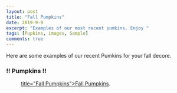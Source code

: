 ```yaml
---
layout: post
title: "Fall Pumpkins"
date: 2019-9-9
excerpt: "Examples of our most recent pumkins. Enjoy "
tags: [Pupkins, images, Sample]
comments: true
---
```


Here are some examples of our recent Pumkins for your fall decore. 

### !! Pumpkins !!

<figure>
	<a href="https://i.pinimg.com/564x/e7/51/31/e75131d11f2c92dc2523a554b9613fcb.jpg"> title="Fall Pumpkins">Fall Pumpkins</a>.</figcaption>
</figure>


